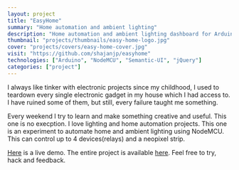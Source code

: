 ```yaml
---		
layout: project
title: "EasyHome"
summary: "Home automation and ambient lighting"
description: "Home automation and ambient lighting dashboard for Arduino and ESP modules."
thumbnail: "projects/thumbnails/easy-home-logo.jpg"
cover: "projects/covers/easy-home-cover.jpg"
visit: "https://github.com/shajanjp/easyhome"
technologies: ["Arduino", "NodeMCU", "Semantic-UI", "jQuery"]
categories: ["project"]
---
```


<p>I always like tinker with electronic projects since my childhood, I used to teardown every single electronic gadget in my house which I had access to. I have ruined some of them, but still, every failure taught me something.</p>
<p>Every weekend I try to learn and make something creative and useful. This one is no execption. I love lighting  and home automation projects. This one is an experiment to automate home and ambient lighting using NodeMCU. This can  control up to 4 devices(relays) and a neopixel strip.</p>
<p><a href="http://shajanjacob.com/easyhome" target="_blank">Here</a> is a live demo. The entire project is available <a href="https://github.com/shajanjp/easyhome" target="_blank">here</a>. Feel free to try, hack and feedback.</p>

